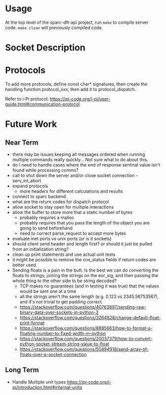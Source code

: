# Usage
At the top level of the sparc-dft-api project, run `make` to compile server
code. `make clean` will previously compiled code.
# Socket Description



# Protocols
To add more protocols, define const char* signatures, then create the handling function protocol_xxx, then add it to protocol_dispatch.

Refer to i-Pi protocol: https://ipi-code.org/i-pi/user-guide.html#communication-protocol


# Future Work
## Near Term
* there may be issues keeping all messages ordered when running multiple commands really quickly... Not sure what to do about this.
* do I need to handle cases where the end of response sentinal value isn't found while processing comms?
* call to shut down the server and/or close socket connection - serv_int_abort
* expand protocols
    * more headers for different calculations and results
* connect to sparc backend
* what are the return codes for dispatch protocol
* allow socket to stay open for multiple interactions
* allow the buffer to store more that a static number of bytes
    * probably requires a malloc
    * probably requires that you pass the length of the object you are going to send beforehand
    * need to correct parse_request to accept more bytes
* evaluate inet ports vs unix ports (or is it sockets)
* should client send header and length first? or should it just be pulled from an initialization string?
* clean up print statements and use actual unit tests
* it might be possible to remove the cnx_status fields if return codes are better used.
* Sending floats is a pain in the butt. Is the best we can do converting the floats to strings,   joining the strings on the eor_sig, and then passing the whole thing to the other side to be string decoded?
    * TCP makes no guarantees (and in testing it was true) that the values would be sent one at a time
    * all the strings aren't the same length (e.g. 0.123 vs 2345.56753567), and it's not trivial to get padding correct. 
    * https://stackoverflow.com/questions/40763897/sending-raw-binary-data-over-sockets-in-python-3
    * https://stackoverflow.com/questions/3264828/change-default-float-print-format
    * https://stackoverflow.com/questions/8885663/how-to-format-a-floating-number-to-fixed-width-in-python
    * https://stackoverflow.com/questions/20037379/how-to-convert-python-socket-stream-string-value-to-float
    * https://stackoverflow.com/questions/50494918/send-array-of-floats-over-a-socket-connection

## Long Term
* Handle Multiple unit types https://ipi-code.org/i-pi/introduction.html#internal-units